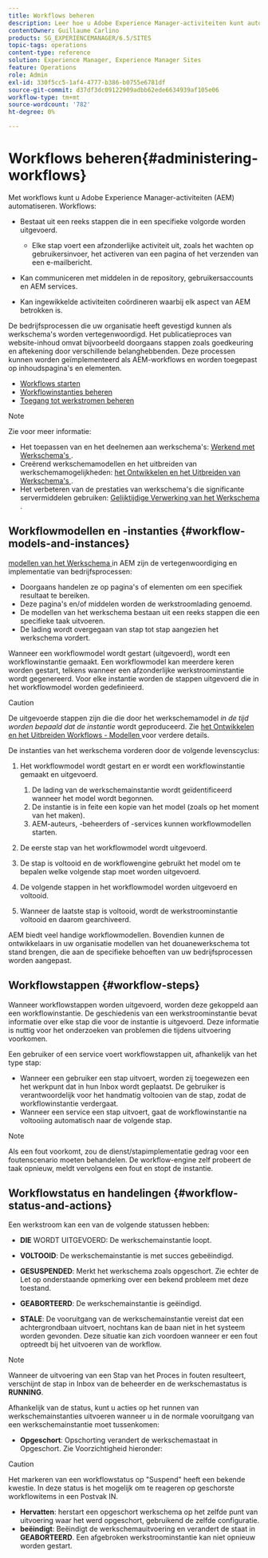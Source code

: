 ```yaml
---
title: Workflows beheren
description: Leer hoe u Adobe Experience Manager-activiteiten kunt automatiseren met workflows.
contentOwner: Guillaume Carlino
products: SG_EXPERIENCEMANAGER/6.5/SITES
topic-tags: operations
content-type: reference
solution: Experience Manager, Experience Manager Sites
feature: Operations
role: Admin
exl-id: 330f5cc5-1af4-4777-b386-b0755e6781df
source-git-commit: d37df3dc09122909adbb62ede6634939af105e06
workflow-type: tm+mt
source-wordcount: '782'
ht-degree: 0%

---
```


# Workflows beheren{#administering-workflows}

Met workflows kunt u Adobe Experience Manager-activiteiten (AEM) automatiseren. Workflows:

* Bestaat uit een reeks stappen die in een specifieke volgorde worden uitgevoerd.

   * Elke stap voert een afzonderlijke activiteit uit, zoals het wachten op gebruikersinvoer, het activeren van een pagina of het verzenden van een e-mailbericht.

* Kan communiceren met middelen in de repository, gebruikersaccounts en AEM services.
* Kan ingewikkelde activiteiten coördineren waarbij elk aspect van AEM betrokken is.

De bedrijfsprocessen die uw organisatie heeft gevestigd kunnen als werkschema&#39;s worden vertegenwoordigd. Het publicatieproces van website-inhoud omvat bijvoorbeeld doorgaans stappen zoals goedkeuring en aftekening door verschillende belanghebbenden. Deze processen kunnen worden geïmplementeerd als AEM-workflows en worden toegepast op inhoudspagina&#39;s en elementen.

* [Workflows starten](/help/sites-administering/workflows-starting.md)
* [Workflowinstanties beheren](/help/sites-administering/workflows-administering.md)
* [Toegang tot werkstromen beheren](/help/sites-administering/workflows-managing.md)

>[!NOTE]
>
>Zie voor meer informatie:
>
>* Het toepassen van en het deelnemen aan werkschema&#39;s: [ Werkend met Werkschema&#39;s ](/help/sites-authoring/workflows.md).
>* Creërend werkschemamodellen en het uitbreiden van werkschemamogelijkheden: [ het Ontwikkelen en het Uitbreiden van Werkschema&#39;s ](/help/sites-developing/workflows.md).
>* Het verbeteren van de prestaties van werkschema&#39;s die significante servermiddelen gebruiken: [ Gelijktijdige Verwerking van het Werkschema ](/help/sites-deploying/configuring-performance.md#concurrent-workflow-processing).
>

## Workflowmodellen en -instanties {#workflow-models-and-instances}

[ modellen van het Werkschema ](/help/sites-developing/workflows.md#model) in AEM zijn de vertegenwoordiging en implementatie van bedrijfsprocessen:

* Doorgaans handelen ze op pagina&#39;s of elementen om een specifiek resultaat te bereiken.
* Deze pagina&#39;s en/of middelen worden de werkstroomlading genoemd.
* De modellen van het werkschema bestaan uit een reeks stappen die een specifieke taak uitvoeren.
* De lading wordt overgegaan van stap tot stap aangezien het werkschema vordert.

Wanneer een workflowmodel wordt gestart (uitgevoerd), wordt een workflowinstantie gemaakt. Een workflowmodel kan meerdere keren worden gestart, telkens wanneer een afzonderlijke werkstroominstantie wordt gegenereerd. Voor elke instantie worden de stappen uitgevoerd die in het workflowmodel worden gedefinieerd.

>[!CAUTION]
>
>De uitgevoerde stappen zijn die die door het werkschemamodel *in de tijd worden bepaald dat de instantie* wordt geproduceerd. Zie [ het Ontwikkelen en het Uitbreiden Workflows - Modellen ](/help/sites-developing/workflows.md#model) voor verdere details.

De instanties van het werkschema vorderen door de volgende levenscyclus:

1. Het workflowmodel wordt gestart en er wordt een workflowinstantie gemaakt en uitgevoerd.

   1. De lading van de werkschemainstantie wordt geïdentificeerd wanneer het model wordt begonnen.
   1. De instantie is in feite een kopie van het model (zoals op het moment van het maken).
   1. AEM-auteurs, -beheerders of -services kunnen workflowmodellen starten.

1. De eerste stap van het workflowmodel wordt uitgevoerd.
1. De stap is voltooid en de workflowengine gebruikt het model om te bepalen welke volgende stap moet worden uitgevoerd.
1. De volgende stappen in het workflowmodel worden uitgevoerd en voltooid.
1. Wanneer de laatste stap is voltooid, wordt de werkstroominstantie voltooid en daarom gearchiveerd.

AEM biedt veel handige workflowmodellen. Bovendien kunnen de ontwikkelaars in uw organisatie modellen van het douanewerkschema tot stand brengen, die aan de specifieke behoeften van uw bedrijfsprocessen worden aangepast.

## Workflowstappen {#workflow-steps}

Wanneer workflowstappen worden uitgevoerd, worden deze gekoppeld aan een workflowinstantie. De geschiedenis van een werkstroominstantie bevat informatie over elke stap die voor de instantie is uitgevoerd. Deze informatie is nuttig voor het onderzoeken van problemen die tijdens uitvoering voorkomen.

Een gebruiker of een service voert workflowstappen uit, afhankelijk van het type stap:

* Wanneer een gebruiker een stap uitvoert, worden zij toegewezen een het werkpunt dat in hun Inbox wordt geplaatst. De gebruiker is verantwoordelijk voor het handmatig voltooien van de stap, zodat de workflowinstantie verdergaat.
* Wanneer een service een stap uitvoert, gaat de workflowinstantie na voltooiing automatisch naar de volgende stap.

>[!NOTE]
>
>Als een fout voorkomt, zou de dienst/stapimplementatie gedrag voor een foutenscenario moeten behandelen. De workflow-engine zelf probeert de taak opnieuw, meldt vervolgens een fout en stopt de instantie.

## Workflowstatus en handelingen {#workflow-status-and-actions}

Een werkstroom kan een van de volgende statussen hebben:

* **DIE** WORDT UITGEVOERD: De werkschemainstantie loopt.
* **VOLTOOID**: De werkschemainstantie is met succes gebeëindigd.

* **GESUSPENDED**: Merkt het werkschema zoals opgeschort. Zie echter de Let op onderstaande opmerking over een bekend probleem met deze toestand.
* **GEABORTEERD**: De werkschemainstantie is geëindigd.
* **STALE**: De vooruitgang van de werkschemainstantie vereist dat een achtergrondbaan uitvoert, nochtans kan de baan niet in het systeem worden gevonden. Deze situatie kan zich voordoen wanneer er een fout optreedt bij het uitvoeren van de workflow.

>[!NOTE]
>
>Wanneer de uitvoering van een Stap van het Proces in fouten resulteert, verschijnt de stap in Inbox van de beheerder en de werkschemastatus is **RUNNING**.

Afhankelijk van de status, kunt u acties op het runnen van werkschemainstanties uitvoeren wanneer u in de normale vooruitgang van een werkschemainstantie moet tussenkomen:

* **Opgeschort**: Opschorting verandert de werkschemastaat in Opgeschort. Zie Voorzichtigheid hieronder:

>[!CAUTION]
>
>Het markeren van een workflowstatus op &quot;Suspend&quot; heeft een bekende kwestie. In deze status is het mogelijk om te reageren op geschorste workflowitems in een Postvak IN.

* **Hervatten**: herstart een opgeschort werkschema op het zelfde punt van uitvoering waar het werd opgeschort, gebruikend de zelfde configuratie.
* **beëindigt**: Beëindigt de werkschemauitvoering en verandert de staat in **GEABORTEERD**. Een afgebroken werkstroominstantie kan niet opnieuw worden gestart.
